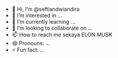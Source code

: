 - 👋 Hi, I’m @seftiandwiandira
- 👀 I’m interested in ...
- 🌱 I’m currently learning ...
- 💞️ I’m looking to collaborate on ...
- 📫 How to reach me sekaya ELON MUSK
- 😄 Pronouns: ...
- ⚡ Fun fact: ...

<!---
seftiandwiandira/seftiandwiandira is a ✨ special ✨ repository because its `README.md` (this file) appears on your GitHub profile.
You can click the Preview link to take a look at your changes.
--->
